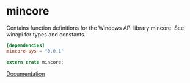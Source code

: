 # mincore #
Contains function definitions for the Windows API library mincore. See winapi for types and constants.

```toml
[dependencies]
mincore-sys = "0.0.1"
```

```rust
extern crate mincore;
```

[Documentation](https://retep998.github.io/doc/winapi/mincore/)
